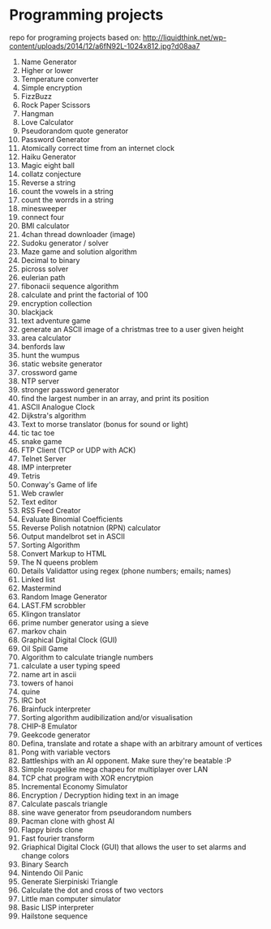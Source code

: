 # Programming projects
repo for programing projects based on: http://liquidthink.net/wp-content/uploads/2014/12/a6fN92L-1024x812.jpg?d08aa7

1. Name Generator
2. Higher or lower
3. Temperature converter
4. Simple encryption
5. FizzBuzz
6. Rock Paper Scissors
7. Hangman
9. Love Calculator
9. Pseudorandom quote generator
10. Password Generator
11. Atomically correct time from an internet clock
12. Haiku Generator
13. Magic eight ball
14. collatz conjecture
15. Reverse a string
16. count the vowels in a string
17. count the worrds in a string
18. minesweeper
19. connect four
20. BMI calculator
21. 4chan thread downloader (image)
22. Sudoku generator / solver
23. Maze game and solution algorithm
24. Decimal to binary
25. picross solver
26. eulerian path
27. fibonacii sequence algorithm
28. calculate and print the factorial of 100
29. encryption collection
30. blackjack
31. text adventure game
32. generate an ASCII image of a christmas tree to a user given height
33. area calculator
34. benfords law
35. hunt the wumpus
36. static website generator
37. crossword game
38. NTP server
39. stronger password generator
40. find the largest number in an array, and print its position
41. ASCII Analogue Clock
42. Dijkstra's algorithm
43. Text to morse translator (bonus for sound or light)
44. tic tac toe
45. snake game
46. FTP Client (TCP or UDP with ACK)
47. Telnet Server
48. IMP interpreter
49. Tetris
50. Conway's Game of life
51. Web crawler
52. Text editor
53. RSS Feed Creator
54. Evaluate Binomial Coefficients
55. Reverse Polish notatnion (RPN) calculator
56. Output mandelbrot set in ASCII
57. Sorting Algorithm
58. Convert Markup to HTML
59. The N queens problem
60. Details Validattor using regex (phone numbers; emails; names)
61. Linked list
62. Mastermind
63. Random Image Generator
64. LAST.FM scrobbler
65. Klingon translator
66. prime number generator using a sieve
67. markov chain
68. Graphical Digital Clock (GUI)
69. Oil Spill Game
70. Algorithm to calculate triangle numbers
71. calculate a user typing speed
72. name art in ascii
73. towers of hanoi
74. quine
75. IRC bot
76. Brainfuck interpreter
77. Sorting algorithm audibilization and/or visualisation
78. CHIP-8 Emulator
79. Geekcode generator
80. Defina, translate and rotate a shape with an arbitrary amount of vertices
81. Pong with variable vectors
82. Battleships with an AI opponent. Make sure they're beatable :P
83. Simple rougelike mega chapeu for multiplayer over LAN
84. TCP chat program with XOR encrytpion
85. Incremental Economy Simulator
86. Encryption / Decryption hiding text in an image
87. Calculate pascals triangle
88. sine wave generator from pseudorandom numbers
89. Pacman clone with ghost AI
90. Flappy birds clone
91. Fast fourier transform
92. Griaphical Digital Clock (GUI) that allows the user to set alarms and change colors
93. Binary Search
94. Nintendo Oil Panic
95. Generate Sierpiniski Triangle
96. Calculate the dot and cross of two vectors
97. Little man computer simulator
98. Basic LISP interpreter
99. Hailstone sequence
